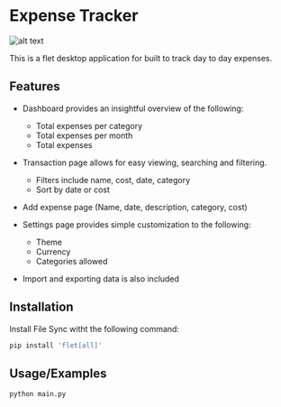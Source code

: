 
# Expense Tracker
![alt text](http://url/to/img.png)

This is a flet desktop application for built to track day to day expenses.
## Features

- Dashboard provides an insightful overview of the following:
    - Total expenses per category 
    - Total expenses per month 
    - Total expenses

- Transaction page allows for easy viewing, searching and filtering.
    - Filters include name, cost, date, category
    - Sort by date or cost

- Add expense page (Name, date, description, category, cost)

- Settings page provides simple customization to the following:
    - Theme
    - Currency
    - Categories allowed

- Import and exporting data is also included
## Installation

Install File Sync witht the following command:

```bash
pip install 'flet[all]' 
```
    
## Usage/Examples

```bash
python main.py
```

